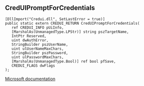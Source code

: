 ## CredUIPromptForCredentials

```
[DllImport("Credui.dll", SetLastError = true)]
public static extern CREDUI_RETURN CredUIPromptForCredentials(
   ref CREDUI_INFO pUiInfo,
   [MarshalAs(UnmanagedType.LPStr)] string pszTargetName,
   IntPtr Reserved,
   uint dwAuthError,
   StringBuilder pszUserName,
   uint ulUserNameMaxChars,
   StringBuilder pszPassword,
   uint ulPasswordMaxChars,
   [MarshalAs(UnmanagedType.Bool)] ref bool pfSave,
   CREDUI_FLAGS dwFlags
);
```

[Microsoft documentation](https://docs.microsoft.com/en-us/windows/win32/api/credui/nf-credui-creduipromptforcredentialsa)
